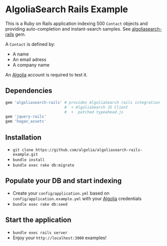 AlgoliaSearch Rails Example
============================

This is a Ruby on Rails application indexing 500 ```Contact``` objects and providing auto-completion and instant-search samples. See [algoliasearch-rails](http://github.com/algolia/algoliasearch-rails) gem.

A ```Contact``` is defined by:

* A name
* An email adress
* A company name

An [Algolia](http://www.algolia.com) account is required to test it.

Dependencies
------------

```ruby
gem 'algoliasearch-rails' # provides AlgoliaSearch rails integration
                          #  + AlgoliaSearch JS Client
                          #  +  patched typeahead.js
gem 'jquery-rails'
gem 'hogan_assets'
```

Installation
--------------

* ```git clone https://github.com/algolia/algoliasearch-rails-example.git```
*  ```bundle install```
*  ```bundle exec rake db:migrate```

Populate your DB and start indexing
--------------------------------------
*  Create your ```config/application.yml``` based on ```config/application.example.yml``` with your [Algolia](http://www.algolia.com) credentials
*  ```bundle exec rake db:seed```

Start the application
---------------------
*  ```bundle exec rails server```
*  Enjoy your ```http://localhost:3000``` examples!
